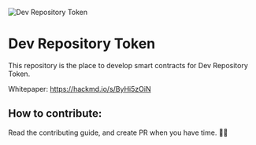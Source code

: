 ![Dev Repository Token](https://raw.githubusercontent.com/dev-protocol/repository-token/master/public/asset/logo.png)

# Dev Repository Token

This repository is the place to develop smart contracts for Dev Repository Token.

Whitepaper: https://hackmd.io/s/ByHi5zOiN

## How to contribute:

Read the contributing guide, and create PR when you have time. 🧚✨
